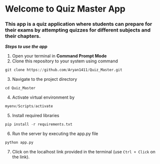 # Welcome to  Quiz Master App
### This app is a quiz application where students can prepare for their exams by attempting quizzes for different subjects and their chapters.

***Steps to use the app***
1. Open your terminal in **Command Prompt Mode**
2. Clone this repository to your system using command 
```python
git clone https://github.com/Aryan1411/Quiz_Master.git
```
3. Navigate to the project directory 
```python
cd Quiz_Master
```
4. Activate virtual environment by
```python
myenv/Scripts/activate
```
5. Install required libraries
```python
pip install -r requirements.txt
```
6. Run the server by executing the app.py file 
```python 
python app.py
```
7. Click on the localhost link provided in the terminal (use `Ctrl + Click` on the link).